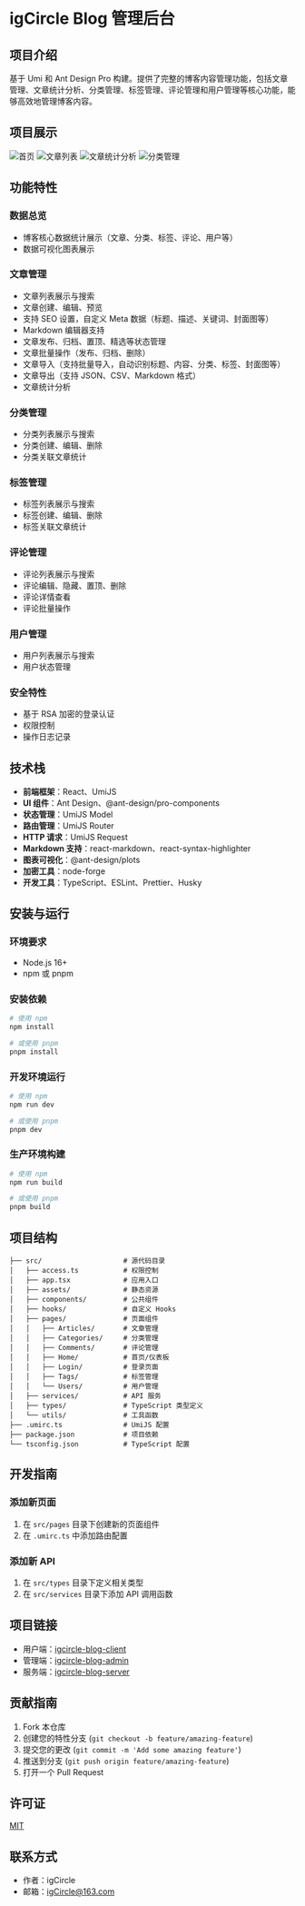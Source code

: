 # igCircle Blog 管理后台

## 项目介绍

基于 Umi 和 Ant Design Pro 构建。提供了完整的博客内容管理功能，包括文章管理、文章统计分析、分类管理、标签管理、评论管理和用户管理等核心功能，能够高效地管理博客内容。

## 项目展示

![首页](https://blog-1306207361.cos.ap-guangzhou.myqcloud.com/blog/1%E6%88%AA%E5%B1%8F2025-08-22%2012.45.56.webp?imageSlim) ![文章列表](https://blog-1306207361.cos.ap-guangzhou.myqcloud.com/blog/2%E6%88%AA%E5%B1%8F2025-08-22%2012.46.22.webp?imageSlim) ![文章统计分析](https://blog-1306207361.cos.ap-guangzhou.myqcloud.com/blog/3%E6%88%AA%E5%B1%8F2025-08-22%2013.04.07.webp?imageSlim) ![分类管理](https://blog-1306207361.cos.ap-guangzhou.myqcloud.com/blog/4%E6%88%AA%E5%B1%8F2025-08-22%2013.04.28.webp?imageSlim)

## 功能特性

### 数据总览

- 博客核心数据统计展示（文章、分类、标签、评论、用户等）
- 数据可视化图表展示

### 文章管理

- 文章列表展示与搜索
- 文章创建、编辑、预览
- 支持 SEO 设置，自定义 Meta 数据（标题、描述、关键词、封面图等）
- Markdown 编辑器支持
- 文章发布、归档、置顶、精选等状态管理
- 文章批量操作（发布、归档、删除）
- 文章导入（支持批量导入，自动识别标题、内容、分类、标签、封面图等）
- 文章导出（支持 JSON、CSV、Markdown 格式）
- 文章统计分析

### 分类管理

- 分类列表展示与搜索
- 分类创建、编辑、删除
- 分类关联文章统计

### 标签管理

- 标签列表展示与搜索
- 标签创建、编辑、删除
- 标签关联文章统计

### 评论管理

- 评论列表展示与搜索
- 评论编辑、隐藏、置顶、删除
- 评论详情查看
- 评论批量操作

### 用户管理

- 用户列表展示与搜索
- 用户状态管理

### 安全特性

- 基于 RSA 加密的登录认证
- 权限控制
- 操作日志记录

## 技术栈

- **前端框架**：React、UmiJS
- **UI 组件**：Ant Design、@ant-design/pro-components
- **状态管理**：UmiJS Model
- **路由管理**：UmiJS Router
- **HTTP 请求**：UmiJS Request
- **Markdown 支持**：react-markdown、react-syntax-highlighter
- **图表可视化**：@ant-design/plots
- **加密工具**：node-forge
- **开发工具**：TypeScript、ESLint、Prettier、Husky

## 安装与运行

### 环境要求

- Node.js 16+
- npm 或 pnpm

### 安装依赖

```bash
# 使用 npm
npm install

# 或使用 pnpm
pnpm install
```

### 开发环境运行

```bash
# 使用 npm
npm run dev

# 或使用 pnpm
pnpm dev
```

### 生产环境构建

```bash
# 使用 npm
npm run build

# 或使用 pnpm
pnpm build
```

## 项目结构

```
├── src/                    # 源代码目录
│   ├── access.ts           # 权限控制
│   ├── app.tsx             # 应用入口
│   ├── assets/             # 静态资源
│   ├── components/         # 公共组件
│   ├── hooks/              # 自定义 Hooks
│   ├── pages/              # 页面组件
│   │   ├── Articles/       # 文章管理
│   │   ├── Categories/     # 分类管理
│   │   ├── Comments/       # 评论管理
│   │   ├── Home/           # 首页/仪表板
│   │   ├── Login/          # 登录页面
│   │   ├── Tags/           # 标签管理
│   │   └── Users/          # 用户管理
│   ├── services/           # API 服务
│   ├── types/              # TypeScript 类型定义
│   └── utils/              # 工具函数
├── .umirc.ts               # UmiJS 配置
├── package.json            # 项目依赖
└── tsconfig.json           # TypeScript 配置
```

## 开发指南

### 添加新页面

1. 在 `src/pages` 目录下创建新的页面组件
2. 在 `.umirc.ts` 中添加路由配置

### 添加新 API

1. 在 `src/types` 目录下定义相关类型
2. 在 `src/services` 目录下添加 API 调用函数

## 项目链接

- 用户端：[igcircle-blog-client](https://github.com/IgnorantCircle/igcircle-blog-client)
- 管理端：[igcircle-blog-admin](https://github.com/IgnorantCircle/igcircle-blog-admin)
- 服务端：[igcircle-blog-server](https://github.com/IgnorantCircle/igcircle-blog-server)

## 贡献指南

1. Fork 本仓库
2. 创建您的特性分支 (`git checkout -b feature/amazing-feature`)
3. 提交您的更改 (`git commit -m 'Add some amazing feature'`)
4. 推送到分支 (`git push origin feature/amazing-feature`)
5. 打开一个 Pull Request

## 许可证

[MIT](LICENSE)

## 联系方式

- 作者：igCircle
- 邮箱：igCircle@163.com
